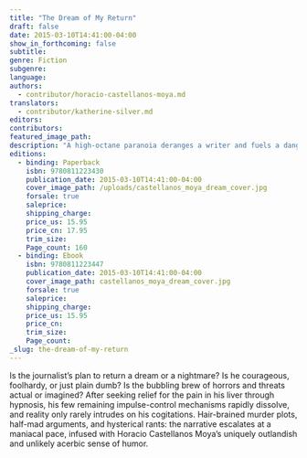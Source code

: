 ```yaml
---
title: "The Dream of My Return"
draft: false
date: 2015-03-10T14:41:00-04:00
show_in_forthcoming: false
subtitle:
genre: Fiction
subgenre:
language:
authors:
  - contributor/horacio-castellanos-moya.md
translators:
  - contributor/katherine-silver.md
editors:
contributors:
featured_image_path:
description: "A high-octane paranoia deranges a writer and fuels a dangerous plan to return home to El Salvador at the tail end of its long civil war. "
editions:
  - binding: Paperback
    isbn: 9780811223430
    publication_date: 2015-03-10T14:41:00-04:00
    cover_image_path: /uploads/castellanos_moya_dream_cover.jpg
    forsale: true
    saleprice:
    shipping_charge:
    price_us: 15.95
    price_cn: 17.95
    trim_size:
    Page_count: 160
  - binding: Ebook
    isbn: 9780811223447
    publication_date: 2015-03-10T14:41:00-04:00
    cover_image_path: castellanos_moya_dream_cover.jpg
    forsale: true
    saleprice:
    shipping_charge:
    price_us: 15.95
    price_cn:
    trim_size:
    Page_count:
_slug: the-dream-of-my-return
---
```


Is the journalist’s plan to return a dream or a nightmare? Is he courageous, foolhardy, or just plain dumb? Is the bubbling brew of horrors and threats actual or imagined? After seeking relief for the pain in his liver through hypnosis, his few remaining impulse-control mechanisms rapidly dissolve, and reality only rarely intrudes on his cogitations. Hair-brained murder plots, half-mad arguments, and hysterical rants: the narrative escalates at a maniacal pace, infused with Horacio Castellanos Moya’s uniquely outlandish and unlikely acerbic sense of humor.

